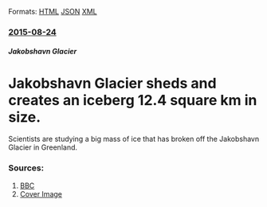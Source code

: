 
Formats: [HTML](/news/2015/08/24/jakobshavn-glacier-sheds-and-creates-an-iceberg-12-4-square-km-in-size.html)  [JSON](/news/2015/08/24/jakobshavn-glacier-sheds-and-creates-an-iceberg-12-4-square-km-in-size.json)  [XML](/news/2015/08/24/jakobshavn-glacier-sheds-and-creates-an-iceberg-12-4-square-km-in-size.xml)  

### [2015-08-24](/news/2015/08/24/index.md)

##### Jakobshavn Glacier
# Jakobshavn Glacier sheds and creates an iceberg 12.4 square km in size. 

Scientists are studying a big mass of ice that has broken off the Jakobshavn Glacier in Greenland.


### Sources:

1. [BBC](http://www.bbc.com/news/science-environment-34041531)
1. [Cover Image](http://ichef-1.bbci.co.uk/news/1024/cpsprodpb/17CAF/production/_85155479_jakobshavn_oli_raw_after_lrg.jpg)
